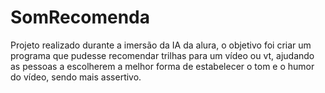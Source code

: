 # SomRecomenda
Projeto realizado durante a imersão da IA da alura, o objetivo foi criar um programa que pudesse recomendar trilhas para um vídeo ou vt, ajudando as pessoas a escolherem a melhor forma de estabelecer o tom e o humor do vídeo, sendo mais assertivo. 
